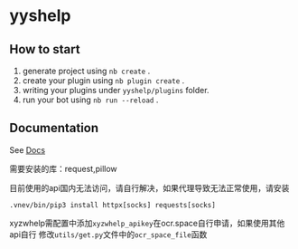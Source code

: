 # yyshelp

## How to start

1. generate project using `nb create` .
2. create your plugin using `nb plugin create` .
3. writing your plugins under `yyshelp/plugins` folder.
4. run your bot using `nb run --reload` .

## Documentation

See [Docs](https://nonebot.dev/)

需要安装的库：request,pillow

目前使用的api国内无法访问，请自行解决，如果代理导致无法正常使用，请安装

```shell
.vnev/bin/pip3 install httpx[socks] requests[socks]
```

xyzwhelp需配置中添加`xyzwhelp_apikey`在ocr.space自行申请，如果使用其他api自行 修改`utils/get.py`文件中的`ocr_space_file`函数